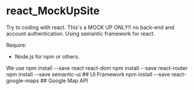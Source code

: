 # react_MockUpSite
Try to coding with react. This's a MOCK UP ONLY!! no back-end and account authentication. Using semantic framework for react.   

Require:
- Node.js for npm or others.

We use
npm install --save react react-dom
npm install --save react-router
npm install --save semantic-ui       ## UI Framework
npm install --save react-google-maps ## Google Map API
